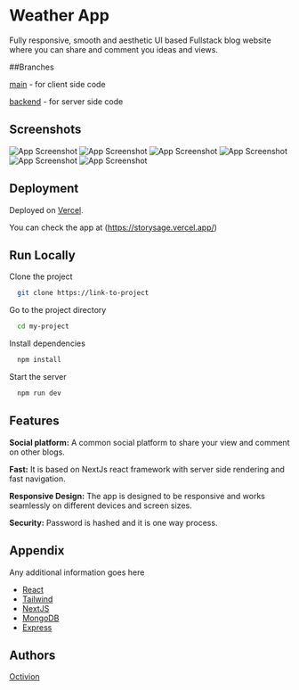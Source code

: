 
# Weather App

Fully responsive, smooth and aesthetic UI based Fullstack blog website where you can share and comment you ideas and views.

##Branches

[main](https://github.com/Rohit22-dev/Blog) - for client side code

[backend](https://github.com/Rohit22-dev/Blog/tree/backend) - for server side code

## Screenshots

![App Screenshot](https://ik.imagekit.io/octivion/Portfolio/Screenshot_2023-07-15_212847_m0DCzIpY_.png?updatedAt=1689599161879)
![App Screenshot](https://ik.imagekit.io/octivion/Portfolio/Screenshot_2023-07-17_183103_IWC5L_j7i.png?updatedAt=1689599178234)
![App Screenshot](https://ik.imagekit.io/octivion/Portfolio/Screenshot_2023-07-17_183127_5KCexIjey.png?updatedAt=1689599180433)
![App Screenshot](https://ik.imagekit.io/octivion/Portfolio/Screenshot_2023-07-17_183352_v_dZ30MzW.png?updatedAt=1689599158414)
![App Screenshot](https://ik.imagekit.io/octivion/Portfolio/Screenshot_2023-07-17_183410_8zLHaytIQ.png?updatedAt=1689599163287)
![App Screenshot](https://ik.imagekit.io/octivion/Portfolio/Screenshot%202023-07-22%20173039_Ywe8HLeDm.png?updatedAt=1690027366408)


## Deployment

Deployed on [Vercel](https://vercel.com/dashboard).

You can check the app at (https://storysage.vercel.app/)


## Run Locally

Clone the project

```bash
  git clone https://link-to-project
```

Go to the project directory

```bash
  cd my-project
```

Install dependencies

```bash
  npm install
```

Start the server

```bash
  npm run dev
```


## Features

**Social platform:**  A common social platform to share your view and comment on other blogs.

**Fast:**  It is based on NextJs react framework with server side rendering and fast navigation.

**Responsive Design:**  The app is designed to be responsive and works seamlessly on different devices and screen sizes.

**Security:**  Password is hashed and it is one way process.

## Appendix

Any additional information goes here

- [React](https://react.dev/)
- [Tailwind](https://tailwindcss.com/docs/)
- [NextJS](https://nextjs.org/)
- [MongoDB](https://www.mongodb.com/)
- [Express](https://expressjs.com/)
## Authors

[Octivion](hhttps://rkcodes.vercel.app/)

